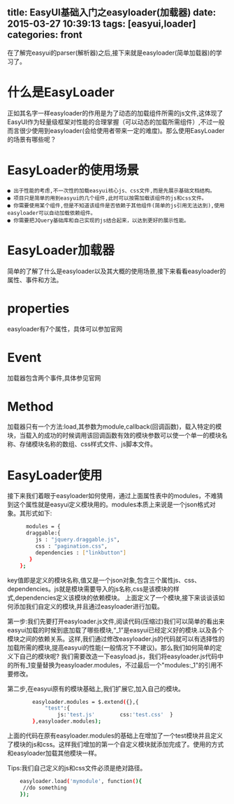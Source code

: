 title: EasyUI基础入门之easyloader(加载器)
date: 2015-03-27 10:39:13
tags: [easyui,loader]
categories: front
---
在了解完easyui的parser(解析器)之后,接下来就是easyloader(简单加载器)的学习了。
# 什么是EasyLoader
正如其名字一样easyloader的作用是为了动态的加载组件所需的js文件,这体现了EasyUI作为轻量级框架对性能的合理掌握（可以动态的加载所需组件）,不过一般而言很少使用到easyloader(会给使用者带来一定的难度)。那么使用EasyLoader的场景有哪些呢？
<!--more-->
# EasyLoader的使用场景
    ● 出于性能的考虑,不一次性的加载easyui核心js、css文件,而是先展示基础文档结构。
    ● 项目只是简单的用到easyui的几个组件,此时可以按需加载该组件的js和css文件。
    ● 你需要使用某个组件,但是不知道该组件是否依赖于其他组件(简单的js引用无法达到),使用easyloader可以自动加载依赖组件。
    ● 你需要把JQuery基础库和自己实现的js结合起来，以达到更好的展示性能。 
# EasyLoader加载器
简单的了解了什么是easyloader以及其大概的使用场景,接下来看看easyloader的属性、事件和方法。
# properties
easyloader有7个属性，具体可以参加官网
# Event
加载器包含两个事件,具体参见官网
# Method
加载器只有一个方法:load,其参数为module,callback(回调函数)，载入特定的模块，当载入的成功的时候调用该回调函数有效的模块参数可以使一个单一的模块名称、存储模块名称的数组、css样式文件、js脚本文件。
# EasyLoader使用
接下来我们着眼于easyloader如何使用，通过上面属性表中的modules，不难猜到这个属性就是easyui定义模块用的。modules本质上来说是一个json格式对象。其形式如下: 
```bash
      modules = {
      draggable:{
         js : "jquery.draggable.js",
         css : "pagination.css",
         dependencies : ["linkbutton"]
       }
    };
```
key值即是定义的模块名称,值又是一个json对象,包含三个属性js、css、dependencies。js就是模块需要导入的js名称,css是该模块的样式,dependencies定义该模块的依赖模块。
上面定义了一个模块,接下来谈谈该如何添加我们自定义的模块,并且通过easyloader进行加载。

第一步:我们先要打开easyloader.js文件,阅读代码(压缩过)我们可以简单的看出来easyui加载的时候到底加载了哪些模块,“_1”是easyui已经定义好的模块.以及各个模块之间的依赖关系。这样,我们通过修改easyloader.js的代码就可以有选择性的加载所需的模块,提高easyui的性能(一般情况下不建议)。那么我们如何简单的定义下自己的模块呢? 我们需要改造一下easyload.js，我们将easyloader.js代码中的所有_1变量替换为easyloader.modules，不过最后一个"modules:_1"的引用不要修改。

第二步,在easyui原有的模块基础上,我们扩展它,加入自己的模块。
```bash
		easyloader.modules = $.extend({},{
			"test":{
				js:'test.js'		css:'test.css'	}
		},easyloader.modules);
```
上面的代码在原有easyloader.modules的基础上在增加了一个test模块并且定义了模块的js和css。这样我们增加的第一个自定义模块就添加完成了。使用的方式和easyloader加载其他模块一样。

Tips:我们自己定义的js和css文件必须是绝对路径。
```bash
	easyloader.load('mymodule', function(){      
	 //do something
	});
```
